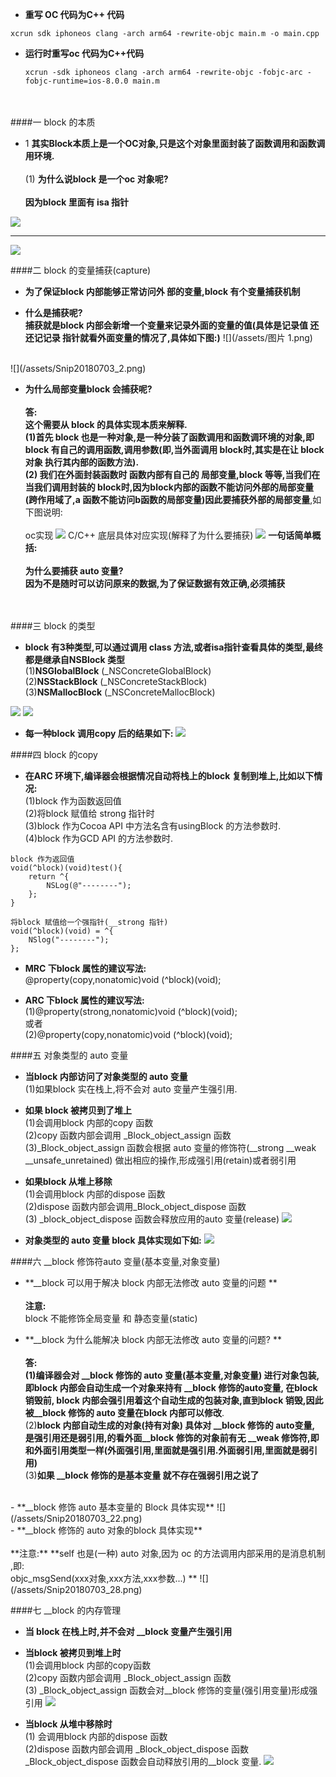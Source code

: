 - **重写 OC 代码为C++ 代码**
```
xcrun sdk iphoneos clang -arch arm64 -rewrite-objc main.m -o main.cpp
```

- **运行时重写oc 代码为C++代码**

    ```
    xcrun -sdk iphoneos clang -arch arm64 -rewrite-objc -fobjc-arc -fobjc-runtime=ios-8.0.0 main.m
    ```
<br><br>
####一 block 的本质

- 1 **其实Block本质上是一个OC对象,只是这个对象里面封装了函数调用和函数调用环境.**<br><br>(1) **为什么说block 是一个oc 对象呢?**<br><br> **因为block 里面有 isa 指针**


![](/assets/Snip20180628_2.png)
___
![](/assets/Snip20180628_1.png)


####二 block 的变量捕获(capture)

- **为了保证block 内部能够正常访问外 部的变量,block 有个变量捕获机制**

- **什么是捕获呢?**<br>**捕获就是block 内部会新增一个变量来记录外面的变量的值(具体是记录值 还还记记录 指针就看外面变量的情况了,具体如下图:)**
![](/assets/图片 1.png)

<br>
![](/assets/Snip20180703_2.png)

- **为什么局部变量block 会捕获呢?**<br><br>**答:**<br>**这个需要从 block 的具体实现本质来解释.<br>(1)首先 block 也是一种对象,是一种分装了函数调用和函数调环境的对象,即 block 有自己的调用函数,调用参数(即,当外面调用 block时,其实是在让 block对象 执行其内部的函数方法).<br>(2) 我们在外面封装函数时 函数内部有自己的 局部变量,block 等等,当我们在当我们调用封装的 block时,因为block内部的函数不能访问外部的局部变量(跨作用域了,a 函数不能访问b函数的局部变量)因此要捕获外部的局部变量**,如下图说明:<br><br>oc实现
![](/assets/Snip20180704_3.png)
C/C++ 底层具体对应实现(解释了为什么要捕获)
![](/assets/Snip20180704_1.png)
**一句话简单概括:<br><br>为什么要捕获 auto 变量? <br> 因为不是随时可以访问原来的数据,为了保证数据有效正确,必须捕获**





<br><br>
####三 block 的类型

- **block 有3种类型,可以通过调用 class 方法,或者isa指针查看具体的类型,最终都是继承自NSBlock 类型**<br>(1)__NSGlobalBlock__ (_NSConcreteGlobalBlock)<br>(2)__NSStackBlock__ (_NSConcreteStackBlock)<br>(3)__NSMallocBlock__ (_NSConcreteMallocBlock)

![](/assets/Snip20.png)
![](/assets/Snip20180703_3.png)


- **每一种block 调用copy 后的结果如下:**
![](/assets/Snip20180703_5.png)

####四 block 的copy
- **在ARC 环境下,编译器会根据情况自动将栈上的block 复制到堆上,比如以下情况:**<br>(1)block 作为函数返回值<br>(2)将block 赋值给 strong 指针时<br>(3)block 作为Cocoa API 中方法名含有usingBlock 的方法参数时.<br>(4)block 作为GCD API 的方法参数时.

```
block 作为返回值
void(^block)(void)test(){
    return ^{
        NSLog(@"--------");
    };
}

将block 赋值给一个强指针(__strong 指针)
void(^block)(void) = ^{
    NSlog("--------");
};
```


- **MRC 下block 属性的建议写法:**<br>@property(copy,nonatomic)void (^block)(void);

- **ARC 下block 属性的建议写法:**<br>(1)@property(strong,nonatomic)void (^block)(void);<br> 或者<br>(2)@property(copy,nonatomic)void (^block)(void);


####五 对象类型的 auto 变量

- **当block 内部访问了对象类型的 auto 变量**<br> (1)如果block 实在栈上,将不会对 auto 变量产生强引用.

- **如果 block 被拷贝到了堆上**<br> (1)会调用block 内部的copy 函数<br>(2)copy 函数内部会调用 _Block_object_assign 函数<br>(3)_Block_object_assign 函数会根据 auto 变量的修饰符(__strong __weak __unsafe_unretained) 做出相应的操作,形成强引用(retain)或者弱引用

- **如果block 从堆上移除**<br>(1)会调用block 内部的dispose 函数<br>(2)dispose 函数内部会调用_Block_object_dispose 函数<br>(3) _block_object_dispose 函数会释放应用的auto 变量(release)
![](/assets/Snip20180703_6.png)

- **对象类型的 auto 变量 block 具体实现如下如:**
![](/assets/Snip20180703_17.png)



####六 __block  修饰符auto 变量(基本变量,对象变量)

- **__block 可以用于解决 block 内部无法修改 auto 变量的问题 ** <br><br>**注意:**<br> block 不能修饰全局变量 和 静态变量(static) 

- **__block 为什么能解决 block 内部无法修改 auto 变量的问题? **<br><br>**答:**
<br> **(1)编译器会对 __block 修饰的 auto 变量(基本变量,对象变量) 进行对象包装, 即block 内部会自动生成一个对象来持有 __block 修饰的auto变量, 在block 销毁前, block 内部会强引用着这个自动生成的包装对象,直到block 销毁,因此 被__block 修饰的 auto 变量在block 内部可以修改**.<br>(2)**block 内部自动生成的对象(持有对象) 具体对 __block 修饰的 auto变量, 是强引用还是弱引用,的看外面__block 修饰的对象前有无 __weak 修饰符,即 和外面引用类型一样(外面强引用,里面就是强引用.外面弱引用,里面就是弱引用)**<br>(3)**如果 __block 修饰的是基本变量 就不存在强弱引用之说了**

<br>
- **__block 修饰 auto 基本变量的 Block 具体实现**
![](/assets/Snip20180703_22.png)

<br>
- **__block 修饰的 auto 对象的block 具体实现**<br><br>**注意:** **self 也是(一种) auto 对象,因为 oc 的方法调用内部采用的是消息机制 ,即:<br> objc_msgSend(xxx对象,xxx方法,xxx参数...) **
![](/assets/Snip20180703_28.png)





####七 __block  的内存管理

- **当 block 在栈上时,并不会对 __block 变量产生强引用**
- **当block 被拷贝到堆上时**<br>(1)会调用block 内部的copy函数<br>(2)copy 函数内部会调用 _Block_object_assign 函数<br>(3) _Block_object_assign 函数会对__block 修饰的变量(强引用变量)形成强引用
![](/assets/Snip20180703_29.png)

- **当block 从堆中移除时**<br>(1) 会调用block 内部的dispose 函数<br>(2)dispose 函数内部会调用 _Block_object_dispose 函数<br> _Block_object_dispose 函数会自动释放引用的__block 变量.
![](/assets/Snip20180703_30.png)










